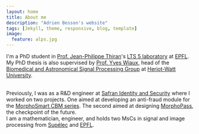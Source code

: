 ```yaml
---
layout: home
title: About me
description: "Adrien Besson's website"
tags: [Jekyll, theme, responsive, blog, template]
image:
  feature: alps.jpg
---
```


I'm a PhD student in [Prof. Jean-Philippe Thiran](http://lts5www.epfl.ch/thiran.html)'s [LTS 5 laboratory](http://lts5www.epfl.ch/) at [EPFL](https://www.epfl.ch/). My PhD thesis is also supervised by [Prof. Yves Wiaux](https://pureapps2.hw.ac.uk/portal/en/persons/yves-wiaux(3992c9b1-3ec7-4015-a4cb-228f0f4c7b82).html), head of the [Biomedical and Astronomical Signal Processing Group](https://www.hw.ac.uk/schools/engineering-physical-sciences/institutes/sensors-signals-systems/basp.htm) at [Heriot-Watt University](https://www.hw.ac.uk/index.htm).

<br />
Previously, I was as a R&D engineer at <a href="http://www.morpho.com/en/about-us" target="_blank">Safran Identity and Security</a> where I worked on two projects. One aimed at developing an anti-fraud module for the <a href="http://www.morpho.com/en/biometric-terminals/oem-modules/fingerprint-modules/morphosmart-cbm-series" target="_blank">MorphoSmart CBM series</a>. The second aimed at designing <a href="http://www.morpho.com/fr/atom/124" target="_blank">MorphoPass</a>, the checkpoint of the future. 

<br />
I am a mathematician, engineer, and holds two MsCs in signal and image processing from <a href="http://www.supelec.fr/" target="_blank">Supélec</a> and <a href="http://www.epfl.ch/" target="_blank">EPFL</a>.

